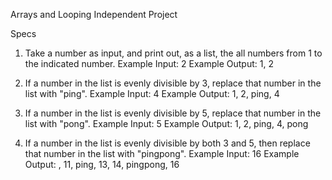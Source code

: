 Arrays and Looping Independent Project

Specs

1. Take a number as input, and print out, as a list, the all numbers from 1 to the indicated number.
Example Input: 2
Example Output: 1, 2

2. If a number in the list is evenly divisible by 3, replace that number in the list with "ping".
Example Input: 4
Example Output: 1, 2, ping, 4

3. If a number in the list is evenly divisible by 5, replace that number in the list with "pong".
Example Input: 5
Example Output: 1, 2, ping, 4, pong

4. If a number in the list is evenly divisible by both 3 and 5, then replace that number in the list with "pingpong".
Example Input: 16
Example Output: <etc>, 11, ping, 13, 14, pingpong, 16
